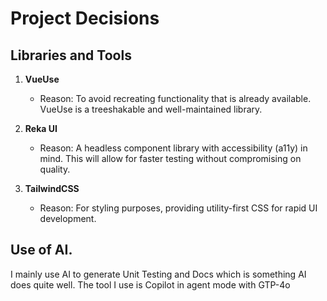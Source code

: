 # Project Decisions

## Libraries and Tools

1. **VueUse**
   - Reason: To avoid recreating functionality that is already available. VueUse is a treeshakable and well-maintained library.

2. **Reka UI**
   - Reason: A headless component library with accessibility (a11y) in mind. This will allow for faster testing without compromising on quality.

3. **TailwindCSS**
   - Reason: For styling purposes, providing utility-first CSS for rapid UI development.


## Use of AI.

I mainly use AI to generate Unit Testing and Docs which is something AI does quite well. The tool I use is Copilot in agent mode with GTP-4o